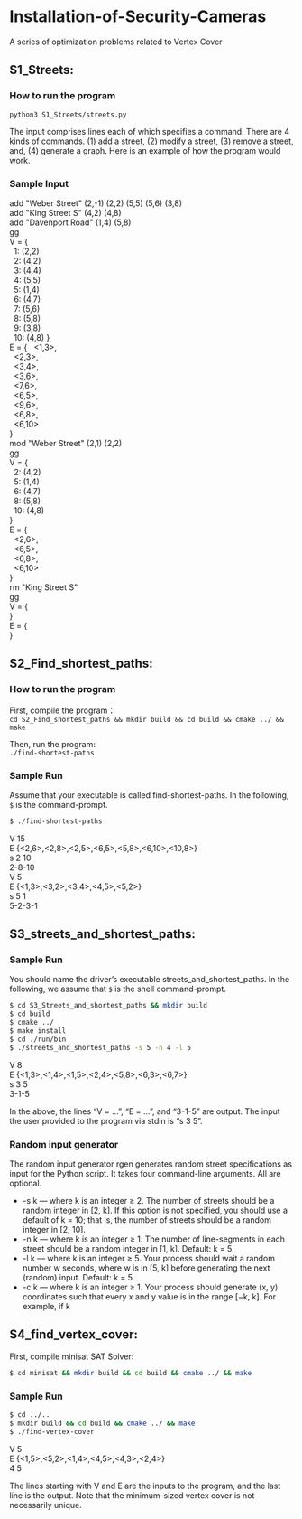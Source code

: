 # Installation-of-Security-Cameras
A series of optimization problems related to Vertex Cover

## S1_Streets:
### How to run the program
 
`python3 S1_Streets/streets.py` 

The input comprises lines each of which specifies a command. There are 4 kinds of commands.
(1) add a street, (2) modify a street, (3) remove a street, and, (4) generate a graph. Here is an
example of how the  program would work.

### Sample Input
add "Weber Street" (2,-1) (2,2) (5,5) (5,6) (3,8)  
add "King Street S" (4,2) (4,8)  
add "Davenport Road" (1,4) (5,8)  
gg  
V = {  
&nbsp;&nbsp;1: (2,2)  
&nbsp;&nbsp;2: (4,2)  
&nbsp;&nbsp;3: (4,4)  
&nbsp;&nbsp;4: (5,5)  
&nbsp;&nbsp;5: (1,4)  
&nbsp;&nbsp;6: (4,7)  
&nbsp;&nbsp;7: (5,6)  
&nbsp;&nbsp;8: (5,8)  
&nbsp;&nbsp;9: (3,8)  
&nbsp;&nbsp;10: (4,8)
}  
E = {
&nbsp;&nbsp;<1,3>,  
&nbsp;&nbsp;<2,3>,  
&nbsp;&nbsp;<3,4>,  
&nbsp;&nbsp;<3,6>,  
&nbsp;&nbsp;<7,6>,  
&nbsp;&nbsp;<6,5>,  
&nbsp;&nbsp;<9,6>,  
&nbsp;&nbsp;<6,8>,  
&nbsp;&nbsp;<6,10>  
}  
mod "Weber Street" (2,1) (2,2)  
gg  
V = {  
&nbsp;&nbsp;2: (4,2)  
&nbsp;&nbsp;5: (1,4)  
&nbsp;&nbsp;6: (4,7)  
&nbsp;&nbsp;8: (5,8)  
&nbsp;&nbsp;10: (4,8)  
}  
E = {  
&nbsp;&nbsp;<2,6>,  
&nbsp;&nbsp;<6,5>,  
&nbsp;&nbsp;<6,8>,  
&nbsp;&nbsp;<6,10>  
}  
rm "King Street S"  
gg  
V = {  
}  
E = {  
}  


## S2_Find_shortest_paths:
### How to run the program

First, compile the program：  
`cd S2_Find_shortest_paths && mkdir build && cd build && cmake ../ && make`

Then, run the program:  
`./find-shortest-paths`  

### Sample Run
Assume that your executable is called find-shortest-paths. In the following, `$`  is the command-prompt.  
```bash
$ ./find-shortest-paths  
```

V 15  
E {<2,6>,<2,8>,<2,5>,<6,5>,<5,8>,<6,10>,<10,8>}  
s 2 10  
2-8-10  
V 5  
E {<1,3>,<3,2>,<3,4>,<4,5>,<5,2>}  
s 5 1  
5-2-3-1

## S3_streets_and_shortest_paths:

### Sample Run
You should name the driver’s executable streets_and_shortest_paths. In the following, we assume that `$` is the
shell command-prompt.
```bash
$ cd S3_Streets_and_shortest_paths && mkdir build
$ cd build
$ cmake ../
$ make install
$ cd ./run/bin
$ ./streets_and_shortest_paths -s 5 -n 4 -l 5
```
V 8  
E {<1,3>,<1,4>,<1,5>,<2,4>,<5,8>,<6,3>,<6,7>}  
s 3 5  
3-1-5  

In the above, the lines “V = ...”, “E = ...”, and “3-1-5” are output. The
input the user provided to the program via stdin is “s 3 5”.

### Random input generator
The random input generator rgen generates random street specifications as input for the
Python script. It takes four command-line arguments. All are optional.

- -s k — where k is an integer ≥ 2. The number of streets should be a random integer in [2, k].
If this option is not specified, you should use a default of k = 10; that is, the number of streets
should be a random integer in [2, 10].   
- -n k — where k is an integer ≥ 1. The number of line-segments in each street should be a
random integer in [1, k]. Default: k = 5.
- -l k — where k is an integer ≥ 5. Your process should wait a random number w seconds,
where w is in [5, k] before generating the next (random) input. Default: k = 5.
- -c k — where k is an integer ≥ 1. Your process should generate (x, y) coordinates such that
every x and y value is in the range [−k, k]. For example, if k

## S4_find_vertex_cover:

First, compile minisat SAT Solver:

```bash
$ cd minisat && mkdir build && cd build && cmake ../ && make
```

### Sample Run
```bash
$ cd ../..
$ mkdir build && cd build && cmake ../ && make
$ ./find-vertex-cover
```

V 5  
E {<1,5>,<5,2>,<1,4>,<4,5>,<4,3>,<2,4>}  
4 5  

The lines starting with V and E are the inputs to the program, and the last line is the output.
Note that the minimum-sized vertex cover is not necessarily unique.